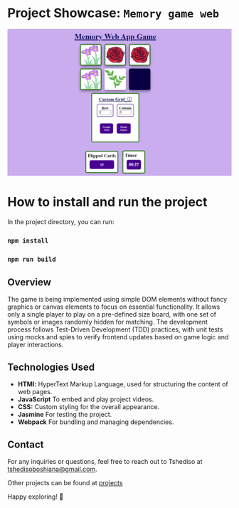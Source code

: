 # Project Showcase: `Memory game web`

![Image demonstration](./images/memoryGame.png)

# How to install and run the project
In the project directory, you can run:
### `npm install`
### `npm run build`

## Overview

The game is being implemented using simple DOM elements without fancy graphics or canvas elements to focus on essential functionality. It allows only a single player to play on a pre-defined size board, with one set of symbols or images randomly hidden for matching. The development process follows Test-Driven Development (TDD) practices, with unit tests using mocks and spies to verify frontend updates based on game logic and player interactions. 

## Technologies Used

- **HTMl:** HyperText Markup Language, used for structuring the content of web pages.
- **JavaScript** To embed and play project videos.
- **CSS:** Custom styling for the overall appearance.
- **Jasmine** For testing the project.
- **Webpack** For bundling and managing dependencies.

## Contact

For any inquiries or questions, feel free to reach out to Tshediso at [tshedisoboshiana@gmail.com](mailto:tshedisoboshiana@gmail.com).

Other projects can be found at [projects](https://projects-5584f.web.app/)

Happy exploring! 🚀